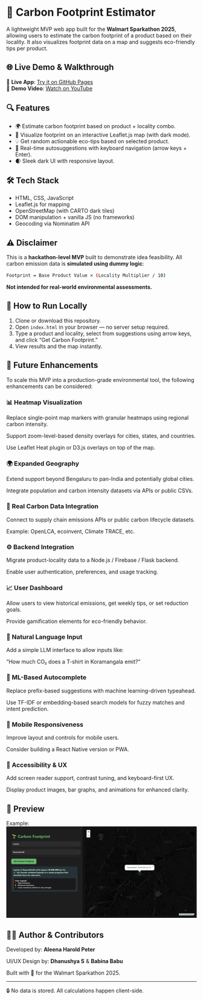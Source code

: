 # 🌱 Carbon Footprint Estimator

A lightweight MVP web app built for the **Walmart Sparkathon 2025**, allowing users to estimate the carbon footprint of a product based on their locality. It also visualizes footprint data on a map and suggests eco-friendly tips per product.

## 🌐 Live Demo & Walkthrough

🔗 **Live App**: [Try it on GitHub Pages](https://your-username.github.io/your-repo-name)  
🎥 **Demo Video**: [Watch on YouTube](https://youtube.com/your-video-link)

## 🔍 Features

- 🌍 Estimate carbon footprint based on product + locality combo.
- 📍 Visualize footprint on an interactive Leaflet.js map (with dark mode).
- 💡 Get random actionable eco-tips based on selected product.
- 🔎 Real-time autosuggestions with keyboard navigation (arrow keys + Enter).
- 🌒 Sleek dark UI with responsive layout.

## 🛠 Tech Stack

- HTML, CSS, JavaScript
- Leaflet.js for mapping
- OpenStreetMap (with CARTO dark tiles)
- DOM manipulation + vanilla JS (no frameworks)
- Geocoding via Nominatim API

## ⚠️ Disclaimer

This is a **hackathon-level MVP** built to demonstrate idea feasibility. All carbon emission data is **simulated using dummy logic**:

```bash
Footprint = Base Product Value × (Locality Multiplier / 10)
```

**Not intended for real-world environmental assessments.**

## 🚀 How to Run Locally

1. Clone or download this repository.
2. Open `index.html` in your browser — no server setup required.
3. Type a product and locality, select from suggestions using arrow keys, and click “Get Carbon Footprint.”
4. View results and the map instantly.

## 🔮 Future Enhancements
To scale this MVP into a production-grade environmental tool, the following enhancements can be considered:

### 📊 Heatmap Visualization
Replace single-point map markers with granular heatmaps using regional carbon intensity.

Support zoom-level-based density overlays for cities, states, and countries.

Use Leaflet Heat plugin or D3.js overlays on top of the map.

### 🌍 Expanded Geography
Extend support beyond Bengaluru to pan-India and potentially global cities.

Integrate population and carbon intensity datasets via APIs or public CSVs.

### 🔌 Real Carbon Data Integration
Connect to supply chain emissions APIs or public carbon lifecycle datasets.

Example: OpenLCA, ecoinvent, Climate TRACE, etc.

### ⚙ Backend Integration
Migrate product-locality data to a Node.js / Firebase / Flask backend.

Enable user authentication, preferences, and usage tracking.

### 📈 User Dashboard
Allow users to view historical emissions, get weekly tips, or set reduction goals.

Provide gamification elements for eco-friendly behavior.

### 💬 Natural Language Input
Add a simple LLM interface to allow inputs like:

“How much CO₂ does a T-shirt in Koramangala emit?”

### 🧠 ML-Based Autocomplete
Replace prefix-based suggestions with machine learning-driven typeahead.

Use TF-IDF or embedding-based search models for fuzzy matches and intent prediction.

### 📱 Mobile Responsiveness
Improve layout and controls for mobile users.

Consider building a React Native version or PWA.

### 🎨 Accessibility & UX
Add screen reader support, contrast tuning, and keyboard-first UX.

Display product images, bar graphs, and animations for enhanced clarity.

## 📸 Preview 
Example:
![Footprint app preview](app_preview.png)  

## 👩‍💻 Author & Contributors
Developed by: **Aleena Harold Peter** 

UI/UX Design by: **Dhanushya S** & **Babina Babu**

Built with 💚 for the Walmart Sparkathon 2025.

---

🔒 No data is stored. All calculations happen client-side.